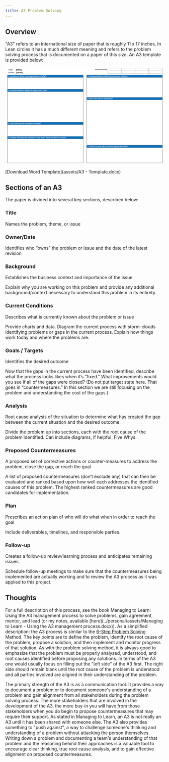 ```yaml
---
title: A3 Problem Solving
---
```


## Overview

"A3" refers to an international size of paper that is roughly 11 x 17 inches.  In Lean circles it has a much different meaning and refers to the problem solving process that is documented on a paper of this size.  An A3 template is provided below:

![Sample A3](assets/a3-screenshot.png)

[Download Word Template](assets/A3 - Template.docx)

## Sections of an A3

The paper is divided into several key sections, described below:

### Title

Names the problem, theme, or issue

### Owner/Date

Identifies who “owns” the problem or issue and the date of the latest revision

### Background

Establishes the business context and importance of the issue

Explain why you are working on this problem and provide any additional background/context necessary to understand this problem in its entirety.

### Current Conditions

Describes what is currently known about the problem or issue

Provide charts and data.  Diagram the current process with storm-clouds identifying problems or gaps in the current process.  Explain how things work today and where the problems are.

### Goals / Targets

Identifies the desired outcome

Now that the gaps in the current process have been identified, describe what the process looks likes when it’s “fixed.”  What improvements would you see if all of the gaps were closed?  (Do not put target state here.  That goes in “countermeasures.”  In this section we are still focusing on the problem and understanding the cost of the gaps.)

### Analysis

Root cause analysis of the situation to determine what has created the gap between the current situation and the desired outcome.

Divide the problem up into sections, each with the root cause of the problem identified.  Can include diagrams, if helpful.  Five Whys.

### Proposed Countermeasures

A proposed set of corrective actions or counter-measures to address the problem, close the gap, or reach the goal

A list of proposed countermeasures (don’t exclude any) that can then be evaluated and ranked based upon how well each addresses the identified causes of this problem.  The highest ranked countermeasures are good candidates for implementation.

### Plan

Prescribes an action plan of who will do what when in order to reach the goal

Include deliverables, timelines, and responsible parties.

### Follow-up

Creates a follow-up review/learning process and anticipates remaining issues.

Schedule follow-up meetings to make sure that the countermeasures being implemented are actually working and to review the A3 process as it was applied to this project.

## Thoughts

For a full description of this process, see the book Managing to Learn: Using the A3 management process to solve problems, gain agreement, mentor, and lead (or my notes, available [here](../personal/assets/Managing to Learn - Using the A3 management process.docx)).  As a simplified description: the A3 process is similar to the [6-Step Problem Solving](six-step-problem-solving) Method.  The key points are to define the problem, identify the root cause of the problem, propose a solution, and then implement and monitor progress of that solution.  As with the problem solving method, it is always good to emphasize that the problem must be properly analyzed, understood, and root causes identified before proposing any solutions.  In terms of the A3 one would usually focus on filling out the "left side" of the A3 first.  The right side should remain blank until the root cause of the problem is understood and all parties involved are aligned in their understanding of the problem.

The primary strength of the A3 is as a communication tool.  It provides a way to document a problem or to document someone's understanding of a problem and gain alignment from all stakeholders during the problem solving process.  The more stakeholders that are involved in the development of the A3, the more buy-in you will have from those stakeholders when you do begin to propose countermeasures that may require their support.  As stated in Managing to Learn, an A3 is not really an A3 until it has been shared with someone else.  The A3 also provides something to "push against", a way to challenge someone's thinking and understanding of a problem without attacking the person themselves.  Writing down a problem and documenting a team's understanding of that problem and the reasoning behind their approaches is a valuable tool to encourage clear thinking, true root cause analysis, and to gain effective alignment on proposed countermeasures.
